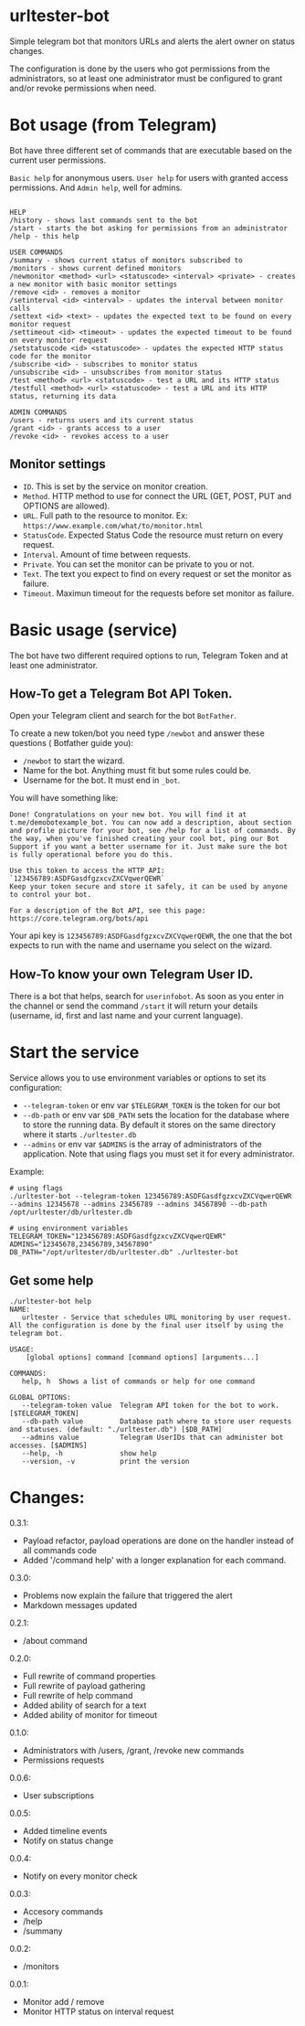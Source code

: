 # urltester-bot

Simple telegram bot that monitors URLs and alerts the alert owner on status changes.

The configuration is done by the users who got permissions from the administrators, so at least one administrator must be configured to grant and/or revoke permissions when need.

# Bot usage (from Telegram)

Bot have three different set of commands that are executable based on the current user permissions.

`Basic help` for anonymous users. `User help` for users with granted access permissions. And `Admin help`, well for admins.

```

HELP
/history - shows last commands sent to the bot
/start - starts the bot asking for permissions from an administrator
/help - this help

USER COMMANDS
/summary - shows current status of monitors subscribed to
/monitors - shows current defined monitors
/newmonitor <method> <url> <statuscode> <interval> <private> - creates a new monitor with basic monitor settings
/remove <id> - removes a monitor
/setinterval <id> <interval> - updates the interval between monitor calls
/settext <id> <text> - updates the expected text to be found on every monitor request
/settimeout <id> <timeout> - updates the expected timeout to be found on every monitor request
/setstatuscode <id> <statuscode> - updates the expected HTTP status code for the monitor
/subscribe <id> - subscribes to monitor status
/unsubscribe <id> - unsubscribes from monitor status
/test <method> <url> <statuscode> - test a URL and its HTTP status
/testfull <method> <url> <statuscode> - test a URL and its HTTP status, returning its data

ADMIN COMMANDS
/users - returns users and its current status
/grant <id> - grants access to a user
/revoke <id> - revokes access to a user

```

## Monitor settings

- `ID`. This is set by the service on monitor creation.
- `Method`. HTTP method to use for connect the URL (GET, POST, PUT and OPTIONS are allowed).
- `URL`. Full path to the resource to monitor. Ex: `https://www.example.com/what/to/monitor.html`
- `StatusCode`. Expected Status Code the resource must return on every request.
- `Interval`. Amount of time between requests.
- `Private`. You can set the monitor can be private to you or not.
- `Text`. The text you expect to find on every request or set the monitor as failure.
- `Timeout`. Maximun timeout for the requests before set monitor as failure.


# Basic usage (service)

The bot have two different required options to run, Telegram Token and at least one administrator.

## How-To get a Telegram Bot API Token.

Open your Telegram client and search for the bot `BotFather`.

To create a new token/bot you need type `/newbot` and answer these questions ( Botfather guide you):

- `/newbot` to start the wizard.
- Name for the bot. Anything must fit but some rules could be.
- Username for the bot. It must end in `_bot`.

You will have something like: 
```
Done! Congratulations on your new bot. You will find it at t.me/demobotexample_bot. You can now add a description, about section and profile picture for your bot, see /help for a list of commands. By the way, when you've finished creating your cool bot, ping our Bot Support if you want a better username for it. Just make sure the bot is fully operational before you do this.

Use this token to access the HTTP API:
`123456789:ASDFGasdfgzxcvZXCVqwerQEWR`
Keep your token secure and store it safely, it can be used by anyone to control your bot.

For a description of the Bot API, see this page: https://core.telegram.org/bots/api
````

Your api key is `123456789:ASDFGasdfgzxcvZXCVqwerQEWR`, the one that the bot expects to run with the name and username you select on the wizard.

## How-To know your own Telegram User ID.

There is a bot that helps, search for `userinfobot`. As soon as you enter in the channel or send the command `/start` it will return your details (username, id, first and last name and your current language).


# Start the service

Service allows you to use environment variables or options to set its configuration:

- `--telegram-token` or env var `$TELEGRAM_TOKEN` is the token for our bot
- `--db-path` or env var `$DB_PATH` sets the location for the database where to store the running data. By default it stores on the same directory where it starts `./urltester.db`
- `--admins` or env var `$ADMINS` is the array of administrators of the application. Note that using flags you must set it for every administrator.

Example:

```
# using flags
./urltester-bot --telegram-token 123456789:ASDFGasdfgzxcvZXCVqwerQEWR --admins 12345678 --admins 23456789 --admins 34567890 --db-path /opt/urltester/db/urltester.db

# using environment variables
TELEGRAM_TOKEN="123456789:ASDFGasdfgzxcvZXCVqwerQEWR" ADMINS="12345678,23456789,34567890" DB_PATH="/opt/urltester/db/urltester.db" ./urltester-bot 
```


## Get some help

```
./urltester-bot help
NAME:
   urltester - Service that schedules URL monitoring by user request.
All the configuration is done by the final user itself by using the telegram bot.

USAGE:
    [global options] command [command options] [arguments...]

COMMANDS:
   help, h  Shows a list of commands or help for one command

GLOBAL OPTIONS:
   --telegram-token value  Telegram API token for the bot to work. [$TELEGRAM_TOKEN]
   --db-path value         Database path where to store user requests and statuses. (default: "./urltester.db") [$DB_PATH]
   --admins value          Telegram UserIDs that can administer bot accesses. [$ADMINS]
   --help, -h              show help
   --version, -v           print the version
```



# Changes:

0.3.1:

- Payload refactor, payload operations are done on the handler instead of all commands code
- Added '/command help' with a longer explanation for each command.

0.3.0:

- Problems now explain the failure that triggered the alert
- Markdown messages updated

0.2.1:

- /about command

0.2.0:

- Full rewrite of command properties
- Full rewrite of payload gathering
- Full rewrite of help command
- Added ability of search for a text
- Added ability of monitor for timeout


0.1.0: 

- Administrators with /users, /grant, /revoke new commands
- Permissions requests

0.0.6:

- User subscriptions

0.0.5:

- Added timeline events
- Notify on status change

0.0.4:

- Notify on every monitor check

0.0.3:

- Accesory commands
- /help
- /summany

0.0.2:

- /monitors

0.0.1:

- Monitor add / remove
- Monitor HTTP status on interval request
